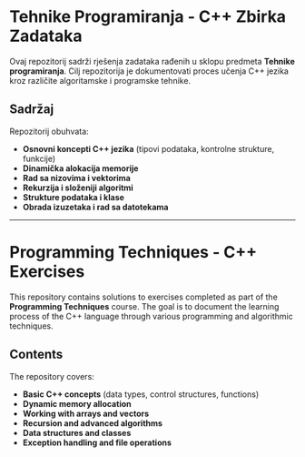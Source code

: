 # Tehnike Programiranja - C++ Zbirka Zadataka

Ovaj repozitorij sadrži rješenja zadataka rađenih u sklopu predmeta **Tehnike programiranja**. Cilj repozitorija je dokumentovati proces učenja C++ jezika kroz različite algoritamske i programske tehnike.

## Sadržaj
Repozitorij obuhvata:
- **Osnovni koncepti C++ jezika** (tipovi podataka, kontrolne strukture, funkcije)
- **Dinamička alokacija memorije**
- **Rad sa nizovima i vektorima**
- **Rekurzija i složeniji algoritmi**
- **Strukture podataka i klase**
- **Obrada izuzetaka i rad sa datotekama**


---

# Programming Techniques - C++ Exercises

This repository contains solutions to exercises completed as part of the **Programming Techniques** course. The goal is to document the learning process of the C++ language through various programming and algorithmic techniques.

## Contents
The repository covers:
- **Basic C++ concepts** (data types, control structures, functions)
- **Dynamic memory allocation**
- **Working with arrays and vectors**
- **Recursion and advanced algorithms**
- **Data structures and classes**
- **Exception handling and file operations**

